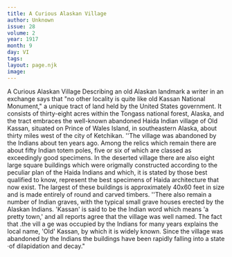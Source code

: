 ```yaml
---
title: A Curious Alaskan Village
author: Unknown
issue: 28
volume: 2
year: 1917
month: 9
day: VI
tags:
layout: page.njk
image:
---
```

A Curious Alaskan Village   Describing an old Alaskan landmark a writer in an exchange says that "no other locality is quite like old Kassan National Monument," a unique tract of land held by the United States government. It consists of thirty-eight acres within the Tongass national forest, Alaska, and the tract embraces the well-known abandoned Haida Indian village of Old Kassan, situated on Prince of Wales Island, in southeastern Alaska, about thirty miles west of the city of Ketchikan.   ''The village was abandoned by the Indians about ten years ago. Among the relics which remain there are about fifty Indian totem poles, five or six of which are classed as exceedingly good specimens. In the deserted village there are also eight large square buildings which were origmally constructed according to the peculiar plan of the Haida Indians and which, it is stated by those best qualified to know, represent the best specimens of Haida architecture that now exist. The largest of these buildings is approximately 40x60 feet in size and is made entirely of round and carved timbers.   ''There also remain a number of Indian graves, with the typical small grave houses erected by the Alaskan Indians. 'Kassan' is said to be the Indian word which means 'a pretty town,' and all reports agree that the village was well named. The fact that .the vill a ge was occupied by the Indians for many years explains the local name, 'Old' Kassan, by which it is widely known. Since the village was abandoned by the Indians the buildings have been rapidly falling into a state ·of dilapidation and decay."   


